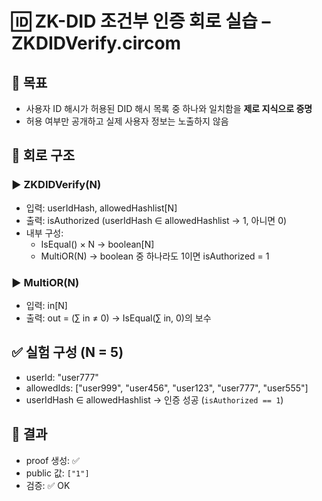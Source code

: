 # 🆔 ZK-DID 조건부 인증 회로 실습 – ZKDIDVerify.circom

## 🎯 목표

- 사용자 ID 해시가 허용된 DID 해시 목록 중 하나와 일치함을 **제로 지식으로 증명**
- 허용 여부만 공개하고 실제 사용자 정보는 노출하지 않음

## 🧠 회로 구조

### ▶ ZKDIDVerify(N)

- 입력: userIdHash, allowedHashlist[N]
- 출력: isAuthorized (userIdHash ∈ allowedHashlist → 1, 아니면 0)
- 내부 구성:
  - IsEqual() × N → boolean[N]
  - MultiOR(N) → boolean 중 하나라도 1이면 isAuthorized = 1

### ▶ MultiOR(N)

- 입력: in[N]
- 출력: out = (∑ in ≠ 0) → IsEqual(∑ in, 0)의 보수

## ✅ 실험 구성 (N = 5)

- userId: "user777"
- allowedIds: ["user999", "user456", "user123", "user777", "user555"]
- userIdHash ∈ allowedHashlist → 인증 성공 (`isAuthorized == 1`)

## 📁 결과

- proof 생성: ✅
- public 값: `["1"]`
- 검증: ✅ OK
